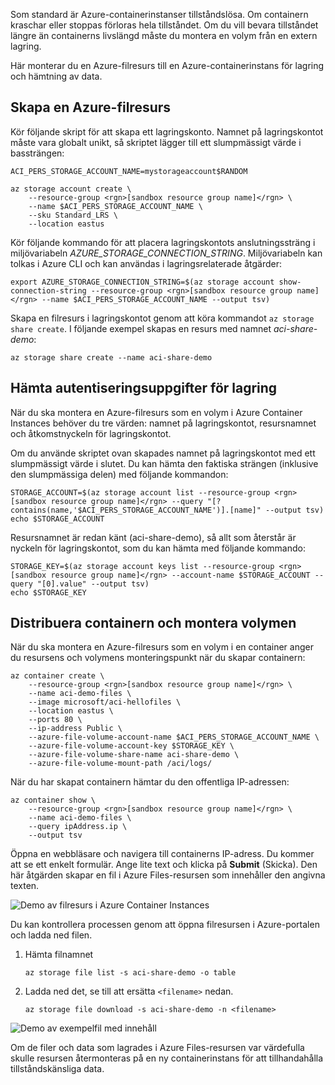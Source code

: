 Som standard är Azure-containerinstanser tillståndslösa. Om containern kraschar eller stoppas förloras hela tillståndet. Om du vill bevara tillståndet längre än containerns livslängd måste du montera en volym från en extern lagring.

Här monterar du en Azure-filresurs till en Azure-containerinstans för lagring och hämtning av data.

## <a name="create-an-azure-file-share"></a>Skapa en Azure-filresurs

Kör följande skript för att skapa ett lagringskonto. Namnet på lagringskontot måste vara globalt unikt, så skriptet lägger till ett slumpmässigt värde i bassträngen:

```azurecli
ACI_PERS_STORAGE_ACCOUNT_NAME=mystorageaccount$RANDOM

az storage account create \
    --resource-group <rgn>[sandbox resource group name]</rgn> \
    --name $ACI_PERS_STORAGE_ACCOUNT_NAME \
    --sku Standard_LRS \
    --location eastus
```

Kör följande kommando för att placera lagringskontots anslutningssträng i miljövariabeln *AZURE_STORAGE_CONNECTION_STRING*. Miljövariabeln kan tolkas i Azure CLI och kan användas i lagringsrelaterade åtgärder:

```azurecli
export AZURE_STORAGE_CONNECTION_STRING=$(az storage account show-connection-string --resource-group <rgn>[sandbox resource group name]</rgn> --name $ACI_PERS_STORAGE_ACCOUNT_NAME --output tsv)
```

Skapa en filresurs i lagringskontot genom att köra kommandot `az storage share create`. I följande exempel skapas en resurs med namnet *aci-share-demo*:

```azurecli
az storage share create --name aci-share-demo
```

## <a name="get-storage-credentials"></a>Hämta autentiseringsuppgifter för lagring

När du ska montera en Azure-filresurs som en volym i Azure Container Instances behöver du tre värden: namnet på lagringskontot, resursnamnet och åtkomstnyckeln för lagringskontot.

Om du använde skriptet ovan skapades namnet på lagringskontot med ett slumpmässigt värde i slutet. Du kan hämta den faktiska strängen (inklusive den slumpmässiga delen) med följande kommandon:

```azurecli
STORAGE_ACCOUNT=$(az storage account list --resource-group <rgn>[sandbox resource group name]</rgn> --query "[?contains(name,'$ACI_PERS_STORAGE_ACCOUNT_NAME')].[name]" --output tsv)
echo $STORAGE_ACCOUNT
```

Resursnamnet är redan känt (aci-share-demo), så allt som återstår är nyckeln för lagringskontot, som du kan hämta med följande kommando:

```azurecli
STORAGE_KEY=$(az storage account keys list --resource-group <rgn>[sandbox resource group name]</rgn> --account-name $STORAGE_ACCOUNT --query "[0].value" --output tsv)
echo $STORAGE_KEY
```

## <a name="deploy-container-and-mount-volume"></a>Distribuera containern och montera volymen

När du ska montera en Azure-filresurs som en volym i en container anger du resursens och volymens monteringspunkt när du skapar containern:

```azurecli
az container create \
    --resource-group <rgn>[sandbox resource group name]</rgn> \
    --name aci-demo-files \
    --image microsoft/aci-hellofiles \
    --location eastus \
    --ports 80 \
    --ip-address Public \
    --azure-file-volume-account-name $ACI_PERS_STORAGE_ACCOUNT_NAME \
    --azure-file-volume-account-key $STORAGE_KEY \
    --azure-file-volume-share-name aci-share-demo \
    --azure-file-volume-mount-path /aci/logs/
```

När du har skapat containern hämtar du den offentliga IP-adressen:

```azurecli
az container show \
    --resource-group <rgn>[sandbox resource group name]</rgn> \
    --name aci-demo-files \
    --query ipAddress.ip \
    --output tsv
```

Öppna en webbläsare och navigera till containerns IP-adress. Du kommer att se ett enkelt formulär. Ange lite text och klicka på **Submit** (Skicka). Den här åtgärden skapar en fil i Azure Files-resursen som innehåller den angivna texten.

![Demo av filresurs i Azure Container Instances](../media/5-files-ui.png)

Du kan kontrollera processen genom att öppna filresursen i Azure-portalen och ladda ned filen.

1. Hämta filnamnet

    ```azurecli
    az storage file list -s aci-share-demo -o table
    ```

1. Ladda ned det, se till att ersätta `<filename>` nedan.

    ```azurecli
    az storage file download -s aci-share-demo -n <filename>
    ```
    
![Demo av exempelfil med innehåll](../media/5-sample-text.png)

Om de filer och data som lagrades i Azure Files-resursen var värdefulla skulle resursen återmonteras på en ny containerinstans för att tillhandahålla tillståndskänsliga data.